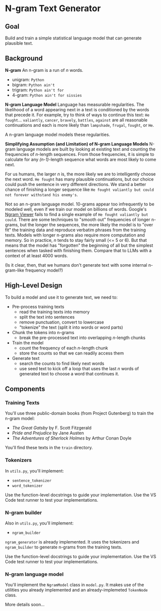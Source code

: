 # N-gram Text Generator

## Goal

Build and train a simple statistical language model that can generate plausible
text.

## Background

**N-gram** An n-gram is a run of _n_ words.

- unigram: `Python`
- bigram: `Python ain't`
- trigram: `Python ain't for`
- 4-gram: `Python ain't for sissies`

**N-gram Language Model** Language has measurable regularities. The likelihood
of a word appearing next in a text is conditioned by the words that precede it.
For example, try to think of ways to continue this text: `He fought`...
`valiantly`, `cancer`, `bravely`, `battles`, `against` are all reasonable
continuations and each is more likely than `lampshade`, `frugal`, `fought`, or
`He`.

A n-gram language model models these regularities.

**Simplifying Assumption (and Limitation) of N-gram Language Models** N-gram
language models are built by looking at existing text and counting the
frequencies of _n_-length sequences. From those frequencies, it is simple to
calculate for any _(n-1)_-length sequence what words are most likely to come
next.

For us humans, the larger _n_ is, the more likely we are to intelligently choose
the next word. `He fought` has many plausible continuations, but our choice
could push the sentence in very different directions. We stand a better chance
of finishing a longer sequence like
`He fought valiantly but could not forever withstand his enemy's`.

Not so an n-gram language model. 10-grams appear too infrequently to be modeled
well, even if we train our model on billions of words. Google's
[Ngram Viewer](https://books.google.com/ngrams/) fails to find a single example
of `He fought valiantly but could`. There are some techniques to "smooth out"
frequencies of longer n-grams, but the longer the sequences, the more likely the
model is to "over fit" the training data and reproduce verbatim phrases from the
training texts. Models with longer n-grams also require more computation and
memory. So in practice, _n_ tends to stay fairly small (<= 5 or 6). But that
means that the model has "forgotten" the beginning of all but the simplest
sentences when tasked with finishing them. Compare that to LLMs with a context
of at least 4000 words.

(Is it clear, then, that we humans don't generate text with some internal
n-gram-like frequency model?)

## High-Level Design

To build a model and use it to generate text, we need to:

- Pre-process training texts
  - read the training texts into memory
  - split the text into sentences
  - remove punctuation, convert to lowercase
  - "tokenize" the text (split it into words or word parts)
- Chunk the tokens into n-grams
  - break the pre-processed text into overlapping _n_-length chunks
- Train the model
  - count the frequency of each _n_-length chunk
  - store the counts so that we can readily access them
- Generate text
  - search the counts to find likely next words
  - use seed text to kick off a loop that uses the last _n_ words of generated
    text to choose a word that continues it.

## Components

### Training Texts

You'll use three public-domain books (from Project Gutenberg) to train the
n-gram model:

- _The Great Gatsby_ by F. Scott Fitzgerald
- _Pride and Prejudice_ by Jane Austen
- _The Adventures of Sherlock Holmes_ by Arthur Conan Doyle

You'll find these texts in the `train` directory.

### Tokenizers

In `utils.py`, you'll implement:

- `sentence_tokenizer`
- `word_tokenizer`

Use the function-level docstrings to guide your implementation. Use the VS Code
test runner to test your implementations.

### N-gram builder

Also in `utils.py`, you'll implement:

- `ngram_builder`

`ngram_generator` is already implemented. It uses the tokenizers and
`ngram_builder` to generate n-grams from the training texts.

Use the function-level docstrings to guide your implementation. Use the VS Code
test runner to test your implementations.

### N-gram language model

You'll implement the `NgramModel` class in `model.py`. It makes use of the
utilities you already implemented and an already-implemeted `TokenNode` class.

More details soon...
